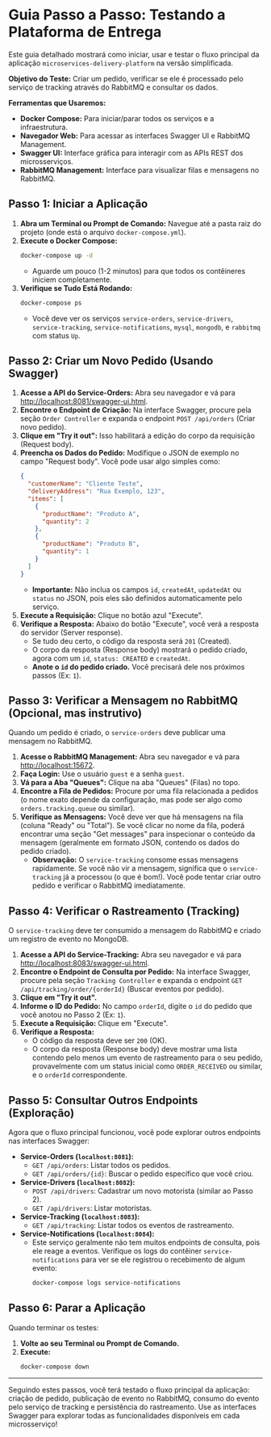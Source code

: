 # Guia Passo a Passo: Testando a Plataforma de Entrega

Este guia detalhado mostrará como iniciar, usar e testar o fluxo principal da aplicação `microservices-delivery-platform` na versão simplificada.

**Objetivo do Teste:** Criar um pedido, verificar se ele é processado pelo serviço de tracking através do RabbitMQ e consultar os dados.

**Ferramentas que Usaremos:**

*   **Docker Compose:** Para iniciar/parar todos os serviços e a infraestrutura.
*   **Navegador Web:** Para acessar as interfaces Swagger UI e RabbitMQ Management.
*   **Swagger UI:** Interface gráfica para interagir com as APIs REST dos microsserviços.
*   **RabbitMQ Management:** Interface para visualizar filas e mensagens no RabbitMQ.

## Passo 1: Iniciar a Aplicação

1.  **Abra um Terminal ou Prompt de Comando:** Navegue até a pasta raiz do projeto (onde está o arquivo `docker-compose.yml`).
2.  **Execute o Docker Compose:**
    ```bash
    docker-compose up -d
    ```
    *   Aguarde um pouco (1-2 minutos) para que todos os contêineres iniciem completamente.
3.  **Verifique se Tudo Está Rodando:**
    ```bash
    docker-compose ps
    ```
    *   Você deve ver os serviços `service-orders`, `service-drivers`, `service-tracking`, `service-notifications`, `mysql`, `mongodb`, e `rabbitmq` com status `Up`.

## Passo 2: Criar um Novo Pedido (Usando Swagger)

1.  **Acesse a API do Service-Orders:** Abra seu navegador e vá para [http://localhost:8081/swagger-ui.html](http://localhost:8081/swagger-ui.html).
2.  **Encontre o Endpoint de Criação:** Na interface Swagger, procure pela seção `Order Controller` e expanda o endpoint `POST /api/orders` (Criar novo pedido).
3.  **Clique em "Try it out":** Isso habilitará a edição do corpo da requisição (Request body).
4.  **Preencha os Dados do Pedido:** Modifique o JSON de exemplo no campo "Request body". Você pode usar algo simples como:
    ```json
    {
      "customerName": "Cliente Teste",
      "deliveryAddress": "Rua Exemplo, 123",
      "items": [
        {
          "productName": "Produto A",
          "quantity": 2
        },
        {
          "productName": "Produto B",
          "quantity": 1
        }
      ]
    }
    ```
    *   **Importante:** Não inclua os campos `id`, `createdAt`, `updatedAt` ou `status` no JSON, pois eles são definidos automaticamente pelo serviço.
5.  **Execute a Requisição:** Clique no botão azul "Execute".
6.  **Verifique a Resposta:** Abaixo do botão "Execute", você verá a resposta do servidor (Server response).
    *   Se tudo deu certo, o código da resposta será `201` (Created).
    *   O corpo da resposta (Response body) mostrará o pedido criado, agora com um `id`, `status: CREATED` e `createdAt`.
    *   **Anote o `id` do pedido criado.** Você precisará dele nos próximos passos (Ex: `1`).

## Passo 3: Verificar a Mensagem no RabbitMQ (Opcional, mas instrutivo)

Quando um pedido é criado, o `service-orders` deve publicar uma mensagem no RabbitMQ.

1.  **Acesse o RabbitMQ Management:** Abra seu navegador e vá para [http://localhost:15672](http://localhost:15672).
2.  **Faça Login:** Use o usuário `guest` e a senha `guest`.
3.  **Vá para a Aba "Queues":** Clique na aba "Queues" (Filas) no topo.
4.  **Encontre a Fila de Pedidos:** Procure por uma fila relacionada a pedidos (o nome exato depende da configuração, mas pode ser algo como `orders.tracking.queue` ou similar).
5.  **Verifique as Mensagens:** Você deve ver que há mensagens na fila (coluna "Ready" ou "Total"). Se você clicar no nome da fila, poderá encontrar uma seção "Get messages" para inspecionar o conteúdo da mensagem (geralmente em formato JSON, contendo os dados do pedido criado).
    *   **Observação:** O `service-tracking` consome essas mensagens rapidamente. Se você não vir a mensagem, significa que o `service-tracking` já a processou (o que é bom!). Você pode tentar criar outro pedido e verificar o RabbitMQ imediatamente.

## Passo 4: Verificar o Rastreamento (Tracking)

O `service-tracking` deve ter consumido a mensagem do RabbitMQ e criado um registro de evento no MongoDB.

1.  **Acesse a API do Service-Tracking:** Abra seu navegador e vá para [http://localhost:8083/swagger-ui.html](http://localhost:8083/swagger-ui.html).
2.  **Encontre o Endpoint de Consulta por Pedido:** Na interface Swagger, procure pela seção `Tracking Controller` e expanda o endpoint `GET /api/tracking/order/{orderId}` (Buscar eventos por pedido).
3.  **Clique em "Try it out".**
4.  **Informe o ID do Pedido:** No campo `orderId`, digite o `id` do pedido que você anotou no Passo 2 (Ex: `1`).
5.  **Execute a Requisição:** Clique em "Execute".
6.  **Verifique a Resposta:**
    *   O código da resposta deve ser `200` (OK).
    *   O corpo da resposta (Response body) deve mostrar uma lista contendo pelo menos um evento de rastreamento para o seu pedido, provavelmente com um status inicial como `ORDER_RECEIVED` ou similar, e o `orderId` correspondente.

## Passo 5: Consultar Outros Endpoints (Exploração)

Agora que o fluxo principal funcionou, você pode explorar outros endpoints nas interfaces Swagger:

*   **Service-Orders (`localhost:8081`):**
    *   `GET /api/orders`: Listar todos os pedidos.
    *   `GET /api/orders/{id}`: Buscar o pedido específico que você criou.
*   **Service-Drivers (`localhost:8082`):**
    *   `POST /api/drivers`: Cadastrar um novo motorista (similar ao Passo 2).
    *   `GET /api/drivers`: Listar motoristas.
*   **Service-Tracking (`localhost:8083`):**
    *   `GET /api/tracking`: Listar todos os eventos de rastreamento.
*   **Service-Notifications (`localhost:8084`):**
    *   Este serviço geralmente não tem muitos endpoints de consulta, pois ele reage a eventos. Verifique os logs do contêiner `service-notifications` para ver se ele registrou o recebimento de algum evento:
        ```bash
        docker-compose logs service-notifications
        ```

## Passo 6: Parar a Aplicação

Quando terminar os testes:

1.  **Volte ao seu Terminal ou Prompt de Comando.**
2.  **Execute:**
    ```bash
    docker-compose down
    ```

---

Seguindo estes passos, você terá testado o fluxo principal da aplicação: criação de pedido, publicação de evento no RabbitMQ, consumo do evento pelo serviço de tracking e persistência do rastreamento. Use as interfaces Swagger para explorar todas as funcionalidades disponíveis em cada microsserviço!
